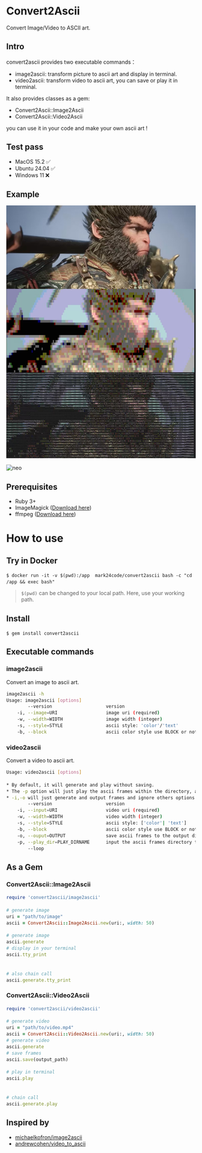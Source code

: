 # Convert2Ascii

Convert Image/Video to ASCII art.


## Intro

convert2ascii provides two executable commands：

* image2ascii: transform picture to ascii art and display in terminal.
* video2ascii: transform video to ascii art, you can save or play it in terminal.

It also provides classes as a gem:

* Convert2Ascii::Image2Ascii
* Convert2Ascii::Video2Ascii

you can use it in your code and make your own ascii art !


## Test pass

* MacOS 15.2 ✅
* Ubuntu 24.04 ✅
* Windows 11  ❌


## Example

![example](./example/wukong.jpg)

![neo](./example/neo.gif)

## Prerequisites

* Ruby 3+
* ImageMagick ([Download here](https://imagemagick.org/script/download.php))
* ffmpeg ([Download here](https://www.ffmpeg.org/))

# How to use

## Try in Docker

`$ docker run -it -v $(pwd):/app  mark24code/convert2ascii bash -c "cd /app && exec bash"`

>  `$(pwd)` can be changed to your local path. Here, use your working path.


## Install

`$ gem install convert2ascii`


## Executable commands

### image2ascii

Convert an image to ascii art.

```bash
image2ascii -h
Usage: image2ascii [options]
        --version                    version
    -i, --image=URI                  image uri (required)
    -w, --width=WIDTH                image width (integer)
    -s, --style=STYLE                ascii style: 'color'/'text'
    -b, --block                      ascii color style use BLOCK or not true/false
```

### video2ascii

Convert a video to ascii art.

```bash
Usage: video2ascii [options]

* By default, it will generate and play without saving.
* The -p option will just play the ascii frames within the directory, and ignore -i, -o other options. --loop will play loop
* -i,-o will just generate and output frames and ignore others options
        --version                    version
    -i, --input=URI                  video uri (required)
    -w, --width=WIDTH                video width (integer)
    -s, --style=STYLE                ascii style: ['color'| 'text']
    -b, --block                      ascii color style use BLOCK or not [ true | false ]
    -o, --ouput=OUTPUT               save ascii frames to the output directory
    -p, --play_dir=PLAY_DIRNAME      input the ascii frames directory to play
        --loop
```


## As a Gem

### Convert2Ascii::Image2Ascii


```ruby
require 'convert2ascii/image2ascii'

# generate image
uri = "path/to/image"
ascii = Convert2Ascii::Image2Ascii.new(uri:, width: 50)

# generate image
ascii.generate
# display in your terminal
ascii.tty_print


# also chain call
ascii.generate.tty_print

```


### Convert2Ascii::Video2Ascii

```ruby
require 'convert2ascii/video2ascii'

# generate video
uri = "path/to/video.mp4"
ascii = Convert2Ascii::Video2Ascii.new(uri:, width: 50)
# generate video
ascii.generate
# save frames
ascii.save(output_path)

# play in terminal
ascii.play


# chain call
ascii.generate.play

```


## Inspired by

* [michaelkofron/image2ascii](https://github.com/michaelkofron/image2ascii)
* [andrewcohen/video_to_ascii](https://github.com/andrewcohen/video_to_ascii)
